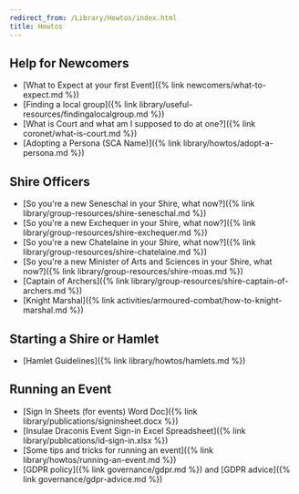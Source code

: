 ```yaml
---
redirect_from: /Library/Howtos/index.html
title: Howtos
---
```


## Help for Newcomers

- [What to Expect at your first Event]({% link newcomers/what-to-expect.md %})  
- [Finding a local group]({% link library/useful-resources/findingalocalgroup.md %})  
- [What is Court and what am I supposed to do at one?]({% link coronet/what-is-court.md %})  
- [Adopting a Persona (SCA Name)]({% link library/howtos/adopt-a-persona.md %})  

## Shire Officers

- [So you're a new Seneschal in your Shire, what now?]({% link library/group-resources/shire-seneschal.md %})<br>
- [So you're a new Exchequer in your Shire, what now?]({% link library/group-resources/shire-exchequer.md %})<br>
- [So you're a new Chatelaine in your Shire, what now?]({% link library/group-resources/shire-chatelaine.md %})<br>
- [So you're a new Minister of Arts and Sciences in your Shire, what now?]({% link library/group-resources/shire-moas.md %})<br>
- [Captain of Archers]({% link library/group-resources/shire-captain-of-archers.md %})<br>
- [Knight Marshal]({% link activities/armoured-combat/how-to-knight-marshal.md %})<br>

## Starting a Shire or Hamlet

- [Hamlet Guidelines]({% link library/howtos/hamlets.md %})

## Running an Event

- [Sign In Sheets (for events) Word Doc]({% link library/publications/signinsheet.docx %})
- [Insulae Draconis Event Sign-in Excel Spreadsheet]({% link library/publications/id-sign-in.xlsx %})
- [Some tips and tricks for running an event]({% link library/howtos/running-an-event.md %})
- [GDPR policy]({% link governance/gdpr.md %}) and [GDPR advice]({% link governance/gdpr-advice.md %})

